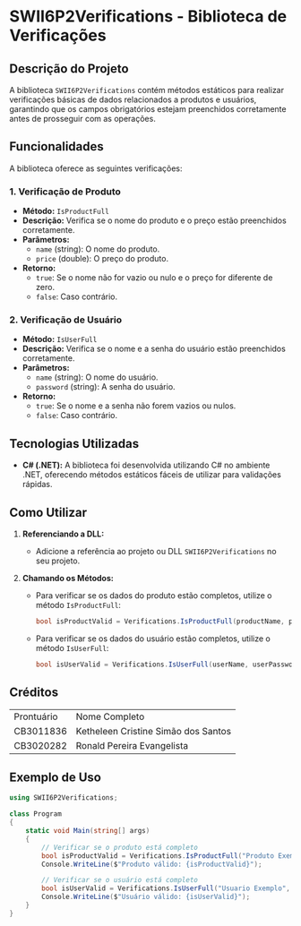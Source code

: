 # SWII6P2Verifications - Biblioteca de Verificações

## Descrição do Projeto
A biblioteca `SWII6P2Verifications` contém métodos estáticos para realizar verificações básicas de dados relacionados a produtos e usuários, garantindo que os campos obrigatórios estejam preenchidos corretamente antes de prosseguir com as operações.

## Funcionalidades
A biblioteca oferece as seguintes verificações:

### 1. **Verificação de Produto**
   - **Método:** `IsProductFull`
   - **Descrição:** Verifica se o nome do produto e o preço estão preenchidos corretamente.
   - **Parâmetros:**
     - `name` (string): O nome do produto.
     - `price` (double): O preço do produto.
   - **Retorno:** 
     - `true`: Se o nome não for vazio ou nulo e o preço for diferente de zero.
     - `false`: Caso contrário.

### 2. **Verificação de Usuário**
   - **Método:** `IsUserFull`
   - **Descrição:** Verifica se o nome e a senha do usuário estão preenchidos corretamente.
   - **Parâmetros:**
     - `name` (string): O nome do usuário.
     - `password` (string): A senha do usuário.
   - **Retorno:** 
     - `true`: Se o nome e a senha não forem vazios ou nulos.
     - `false`: Caso contrário.

## Tecnologias Utilizadas
- **C# (.NET):** A biblioteca foi desenvolvida utilizando C# no ambiente .NET, oferecendo métodos estáticos fáceis de utilizar para validações rápidas.

## Como Utilizar

1. **Referenciando a DLL:**
   - Adicione a referência ao projeto ou DLL `SWII6P2Verifications` no seu projeto.
   
2. **Chamando os Métodos:**
   - Para verificar se os dados do produto estão completos, utilize o método `IsProductFull`:
     ```csharp
     bool isProductValid = Verifications.IsProductFull(productName, productPrice);
     ```
   - Para verificar se os dados do usuário estão completos, utilize o método `IsUserFull`:
     ```csharp
     bool isUserValid = Verifications.IsUserFull(userName, userPassword);
     ```

## Créditos
<table>
  <tr>
    <td>
      Prontuário
    </td>
    <td>
      Nome Completo
    </td>
  </tr>
  <tr>
    <td>
      CB3011836
    </td>
    <td>
      Ketheleen Cristine Simão dos Santos
    </td>
  </tr>
  <tr>
    <td>
      CB3020282
    </td>
    <td>
      Ronald Pereira Evangelista
    </td>
  </tr>
</table>

## Exemplo de Uso

```csharp
using SWII6P2Verifications;

class Program
{
    static void Main(string[] args)
    {
        // Verificar se o produto está completo
        bool isProductValid = Verifications.IsProductFull("Produto Exemplo", 20.50);
        Console.WriteLine($"Produto válido: {isProductValid}");

        // Verificar se o usuário está completo
        bool isUserValid = Verifications.IsUserFull("Usuario Exemplo", "senha123");
        Console.WriteLine($"Usuário válido: {isUserValid}");
    }
}

